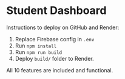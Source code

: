 # Student Dashboard

Instructions to deploy on GitHub and Render:
1. Replace Firebase config in `.env`
2. Run `npm install`
3. Run `npm run build`
4. Deploy `build/` folder to Render.

All 10 features are included and functional.